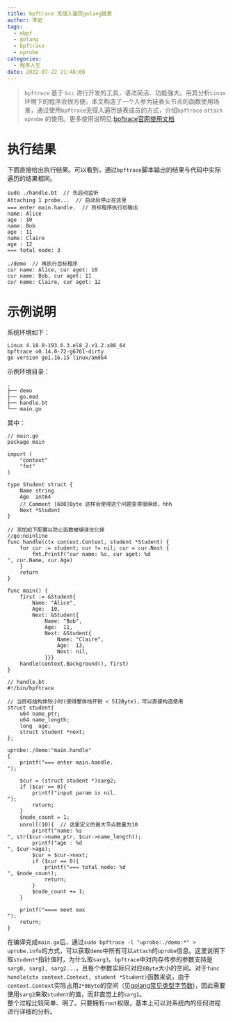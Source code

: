 ```yaml
---
title: bpftrace 无侵入遍历golang链表
author: 李岩
tags:
  - ebpf
  - golang
  - bpftrace
  - uprobe
categories:
  - 程序人生
date: 2022-07-22 21:48:00
---
```

> `bpftrace` 基于 `bcc` 进行开发的工具，语法简洁、功能强大。用其分析`Linux` 环境下的程序会很方便。本文构造了一个入参为链表头节点的函数使用场景，通过使用`bpftrace`无侵入遍历链表成员的方式，介绍`bpftrace` `attach uprobe` 的使用。更多使用说明见:[bpftrace官网使用文档](https://github.com/iovisor/bpftrace/blob/master/docs/reference_guide.md)

<!--more-->

# 执行结果
下面直接给出执行结果。可以看到，通过`bpftrace`脚本输出的结果与代码中实际遍历的结果相同。
```
sudo ./handle.bt  // 先启动监听
Attaching 1 probe...  // 启动后停止在这里
=== enter main.handle.  // 目标程序执行后输出
name: Alice
age : 10
name: Bob
age : 11
name: Claire
age : 12
=== total node: 3

./demo  // 再执行目标程序
cur name: Alice, cur aget: 10
cur name: Bob, cur aget: 11
cur name: Claire, cur aget: 12
```

# 示例说明
系统环境如下： 
```
Linux 4.18.0-193.6.3.el8_2.v1.2.x86_64
bpftrace v0.14.0-72-g6761-dirty
go version go1.16.15 linux/amd64
```

示例环境目录：
```
.
├── demo
├── go.mod
├── handle.bt
└── main.go
```

其中：

```
// main.go
package main

import (
    "context"
    "fmt"
)

type Student struct {
    Name string
    Age  int64
    // Comment [600]Byte 这样会使得这个问题变得很麻烦，hhh
    Next *Student
}

// 添加如下配置以防止函数被编译优化掉
//go:noinline
func handle(ctx context.Context, student *Student) {
    for cur := student; cur != nil; cur = cur.Next {
        fmt.Printf("cur name: %s, cur aget: %d
", cur.Name, cur.Age)
    }
    return
}

func main() {
    first := &Student{
        Name: "Alice",
        Age:  10,
        Next: &Student{
            Name: "Bob",
            Age:  11,
            Next: &Student{
                Name: "Claire",
                Age:  13,
                Next: nil,
            }}}
    handle(context.Background(), first)
}
```

```
// handle.bt
#!/bin/bpftrace

// 当目标结构体较小时(使得整体栈开销 < 512Byte)，可以直接构造使用
struct student{
    u64 name_ptr;
    u64 name_length;
    long  age;
    struct student *next;
};

uprobe:./demo:"main.handle"
{
    printf("=== enter main.handle.
");

    $cur = (struct student *)sarg2;
    if ($cur == 0){
        printf("input param is nil.
");
        return;
    }
    $node_count = 1;
    unroll(10){  // 这里定义的最大节点数量为10
        printf("name: %s
", str($cur->name_ptr, $cur->name_length));
        printf("age : %d
", $cur->age);
        $cur = $cur->next;
        if ($cur == 0){
            printf("=== total node: %d
", $node_count);
            return;
        }
        $node_count += 1;
    }

    printf("==== meet max
");
    return;
}
```
在编译完成`main.go`后，通过`sudo bpftrace -l "uprobe:./demo:*" > uprobe.info`的方式，可以获取`demo`中所有可以`attach`的`uprobe`信息。这里说明下取`student*`指针值时，为什么取`sarg3`。`bpftrace`中对内存传参的参数支持是`sarg0, sarg1, sarg2...`，且每个参数实际只对应`8Byte`大小的空间。对于`func handle(ctx context.Context, student *Student)`函数来说，由于`context.Context`实际占用`2*8Byte`的空间（见[golang常见类型字节数](https://blacker1230.github.io/2022/06/06/golang-%E5%B8%B8%E8%A7%81%E7%B1%BB%E5%9E%8B%E5%AD%97%E8%8A%82%E6%95%B0/))，因此需要使用`sarg2`来取`student`的值，而非直觉上的`sarg1`。  
整个过程比较简单、明了。只要拥有`root`权限，基本上可以对系统内的任何进程进行详细的分析。
